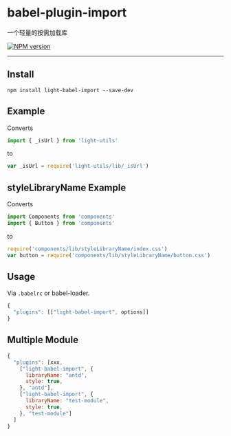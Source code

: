 # babel-plugin-import

一个轻量的按需加载库

[![NPM version](https://img.shields.io/npm/v/light-babel-import.svg?style=flat)](https://npmjs.org/package/light-babel-import)

----

## Install

```shell
npm install light-babel-import --save-dev
```

## Example

Converts

```javascript
import { _isUrl } from 'light-utils'
```

to

```javascript
var _isUrl = require('light-utils/lib/_isUrl')
```

## styleLibraryName Example

Converts

```javascript
import Components from 'components'
import { Button } from 'components'
```

to

```javascript
require('components/lib/styleLibraryName/index.css')
var button = require('components/lib/styleLibraryName/button.css')
```

## Usage

Via `.babelrc` or babel-loader.

```javascript
{
  "plugins": [["light-babel-import", options]]
}
```

## Multiple Module
```javascript
{
  "plugins": [xxx,
    ["light-babel-import", {
      libraryName: "antd",
      style: true,
    }, "antd"],
    ["light-babel-import", {
      libraryName: "test-module",
      style: true,
    }, "test-module"]
  ]
}
```
